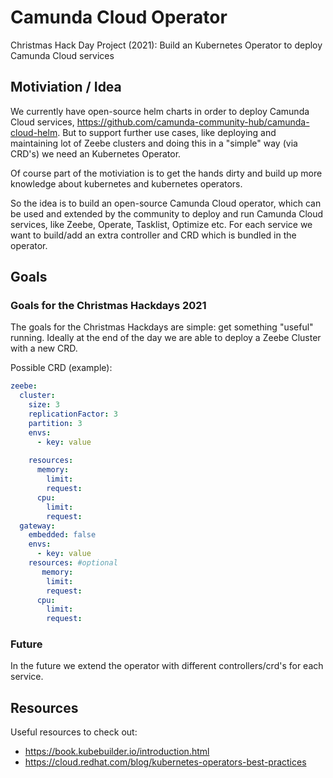 # Camunda Cloud Operator
Christmas Hack Day Project (2021): Build an Kubernetes Operator to deploy Camunda Cloud services

## Motiviation / Idea

We currently have open-source helm charts in order to deploy Camunda Cloud services, https://github.com/camunda-community-hub/camunda-cloud-helm. But to support further use cases, like deploying and maintaining lot of Zeebe clusters and doing this in a "simple" way (via CRD's) we need an Kubernetes Operator.

Of course part of the motiviation is to get the hands dirty and build up more knowledge about kubernetes and kubernetes operators.

So the idea is to build an open-source Camunda Cloud operator, which can be used and extended by the community to deploy and run Camunda Cloud services, like Zeebe, Operate, Tasklist, Optimize etc. For each service we want to build/add an extra controller and CRD which is bundled in the operator.



## Goals

### Goals for the Christmas Hackdays 2021

The goals for the Christmas Hackdays are simple: get something "useful" running. Ideally at the end of the day we are able to deploy a Zeebe Cluster with a new CRD.

Possible CRD (example):

```yaml
zeebe:
  cluster:
    size: 3
    replicationFactor: 3
    partition: 3
    envs:
      - key: value
      
    resources:
      memory: 
        limit:
        request:
      cpu:
        limit:
        request:  
  gateway:
    embedded: false  
    envs:
      - key: value
    resources: #optional
       memory: 
        limit:
        request:
      cpu:
        limit:
        request:
```

### Future

In the future we extend the operator with different controllers/crd's for each service.

## Resources

Useful resources to check out:

 * https://book.kubebuilder.io/introduction.html
 * https://cloud.redhat.com/blog/kubernetes-operators-best-practices
